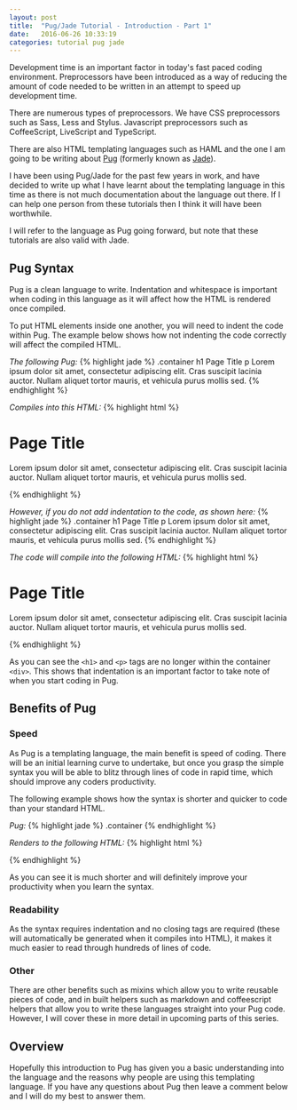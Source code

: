 ```yaml
---
layout: post
title:  "Pug/Jade Tutorial - Introduction - Part 1"
date:   2016-06-26 10:33:19
categories: tutorial pug jade
---
```

Development time is an important factor in today's fast paced coding environment. Preprocessors have been introduced as a way of reducing the amount of code needed to be written in an attempt to speed up development time.

There are numerous types of preprocessors. We have CSS preprocessors such as Sass, Less and Stylus. Javascript preprocessors such as CoffeeScript, LiveScript and TypeScript. 

There are also HTML templating languages such as HAML and the one I am going to be writing about [Pug](https://github.com/pugjs/pug) (formerly known as [Jade](http://jade-lang.com/reference/code/)).

I have been using Pug/Jade for the past few years in work, and have decided to write up what I have learnt about the templating language in this time as there is not much documentation about the language out there. If I can help one person from these tutorials then I think it will have been worthwhile.

<div class="callout info">
  <p>I will refer to the language as Pug going forward, but note that these tutorials are also valid with Jade.</p>
</div>

## Pug Syntax

Pug is a clean language to write. Indentation and whitespace is important when coding in this language as it will affect how the HTML is rendered once compiled.

To put HTML elements inside one another, you will need to indent the code within Pug. The example below shows how not indenting the code correctly will affect the compiled HTML.

*The following Pug:*
{% highlight jade %}
.container
  h1 Page Title
  p Lorem ipsum dolor sit amet, consectetur adipiscing elit. Cras suscipit lacinia auctor. Nullam aliquet tortor mauris, et vehicula purus mollis sed.
{% endhighlight %}

*Compiles into this HTML:*
{% highlight html %}
<div class="container">
  <h1>Page Title</h1>
  <p>Lorem ipsum dolor sit amet, consectetur adipiscing elit. Cras suscipit lacinia auctor. Nullam aliquet tortor mauris, et vehicula purus mollis sed.</p>
</div>
{% endhighlight %}

*However, if you do not add indentation to the code, as shown here:*
{% highlight jade %}
.container
h1 Page Title
p Lorem ipsum dolor sit amet, consectetur adipiscing elit. Cras suscipit lacinia auctor. Nullam aliquet tortor mauris, et vehicula purus mollis sed.
{% endhighlight %}

*The code will compile into the following HTML:*
{% highlight html %}
<div class="container"></div>
<h1>Page Title</h1>
<p>Lorem ipsum dolor sit amet, consectetur adipiscing elit. Cras suscipit lacinia auctor. Nullam aliquet tortor mauris, et vehicula purus mollis sed.</p>
{% endhighlight %}

As you can see the `<h1>` and `<p>` tags are no longer within the container `<div>`. This shows that indentation is an important factor to take note of when you start coding in Pug. 

## Benefits of Pug

### Speed

As Pug is a templating language, the main benefit is speed of coding. There will be an initial learning curve to undertake, but once you grasp the simple syntax you will be able to blitz through lines of code in rapid time, which should improve any coders productivity.

The following example shows how the syntax is shorter and quicker to code than your standard HTML.

*Pug:*
{% highlight jade %}
.container
{% endhighlight %}

*Renders to the following HTML:*
{% highlight html %}
<div class=”container></div>
{% endhighlight %}

As you can see it is much shorter and will definitely improve your productivity when you learn the syntax.

### Readability

As the syntax requires indentation and no closing tags are required (these will automatically be generated when it compiles into HTML), it makes it much easier to read through hundreds of lines of code.

### Other

There are other benefits such as mixins which allow you to write reusable pieces of code, and in built helpers such as markdown and coffeescript helpers that allow you to write these languages straight into your Pug code. However, I will cover these in more detail in upcoming parts of this series.

## Overview

Hopefully this introduction to Pug has given you a basic understanding into the language and the reasons why people are using this templating language. If you have any questions about Pug then leave a comment below and I will do my best to answer them.

